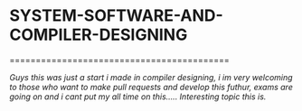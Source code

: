 # SYSTEM-SOFTWARE-AND-COMPILER-DESIGNING
==========================================


*Guys this was just a start i made in compiler designing, i im very welcoming to those who want
to make pull requests and develop this futhur, exams are going on and i cant put my all time 
on this..... Interesting topic this is.*
